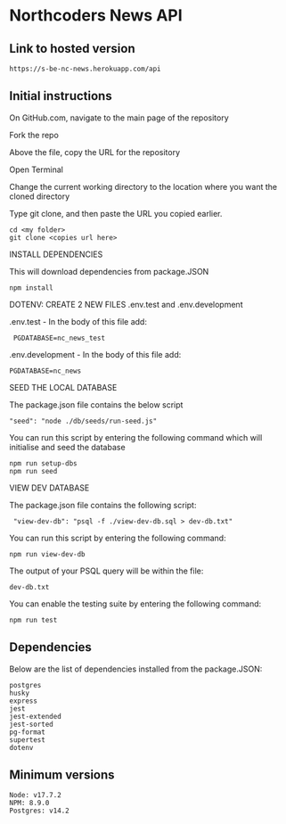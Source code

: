 # Northcoders News API

## Link to hosted version

```
https://s-be-nc-news.herokuapp.com/api
```

## Initial instructions

On GitHub.com, navigate to the main page of the repository

Fork the repo

Above the file, copy the URL for the repository

Open Terminal

Change the current working directory to the location where you want the cloned directory

Type git clone, and then paste the URL you copied earlier.

```
cd <my folder>
git clone <copies url here>
```

INSTALL DEPENDENCIES

This will download dependencies from package.JSON

```
npm install
```

DOTENV: CREATE 2 NEW FILES
.env.test and .env.development

.env.test - In the body of this file add:

```
 PGDATABASE=nc_news_test

```

.env.development - In the body of this file add:

```
PGDATABASE=nc_news
```

SEED THE LOCAL DATABASE

The package.json file contains the below script

```
"seed": "node ./db/seeds/run-seed.js"
```

You can run this script by entering the following command which will initialise and seed the database

```
npm run setup-dbs
npm run seed
```

VIEW DEV DATABASE

The package.json file contains the following script:

```
 "view-dev-db": "psql -f ./view-dev-db.sql > dev-db.txt"
```

You can run this script by entering the following command:

```
npm run view-dev-db
```

The output of your PSQL query will be within the file:

```
dev-db.txt
```

You can enable the testing suite by entering the following command:

```
npm run test
```

## Dependencies

Below are the list of dependencies installed from the package.JSON:

```
postgres
husky
express
jest
jest-extended
jest-sorted
pg-format
supertest
dotenv
```

## Minimum versions

```
Node: v17.7.2
NPM: 8.9.0
Postgres: v14.2
```
